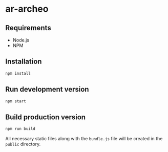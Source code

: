 # ar-archeo

## Requirements
* Node.js
* NPM

## Installation
```bash
npm install
```

## Run development version
```bash
npm start
```

## Build production version
```bash
npm run build
```
All necessary static files along with the `bundle.js` file will be created in the `public` directory.
